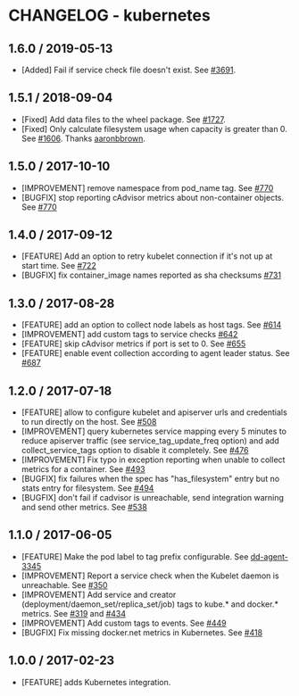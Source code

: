 # CHANGELOG - kubernetes

## 1.6.0 / 2019-05-13

* [Added] Fail if service check file doesn't exist. See [#3691](https://github.com/DataDog/integrations-core/pull/3691).

## 1.5.1 / 2018-09-04

* [Fixed] Add data files to the wheel package. See [#1727][1].
* [Fixed] Only calculate filesystem usage when capacity is greater than 0. See [#1606][2]. Thanks [aaronbbrown][3].

## 1.5.0 / 2017-10-10

* [IMPROVEMENT] remove namespace from pod_name tag. See [#770][4]
* [BUGFIX] stop reporting cAdvisor metrics about non-container objects. See [#770][4]

## 1.4.0 / 2017-09-12

* [FEATURE] Add an option to retry kubelet connection if it's not up at start time. See [#722][5]
* [BUGFIX] fix container_image names reported as sha checksums [#731][6]

## 1.3.0 / 2017-08-28

* [FEATURE] add an option to collect node labels as host tags. See [#614][7]
* [IMPROVEMENT] add custom tags to service checks [#642][8]
* [FEATURE] skip cAdvisor metrics if port is set to 0. See [#655][9]
* [FEATURE] enable event collection according to agent leader status. See [#687][10]

## 1.2.0 / 2017-07-18

* [FEATURE] allow to configure kubelet and apiserver urls and credentials to run directly on the host. See [#508][11]
* [IMPROVEMENT] query kubernetes service mapping every 5 minutes to reduce apiserver traffic (see service_tag_update_freq option) and add collect_service_tags option to disable it completely. See [#476][12]
* [IMPROVEMENT] Fix typo in exception reporting when unable to collect metrics for a container. See [#493][13]
* [BUGFIX] fix failures when the spec has "has_filesystem" entry but no stats entry for filesystem. See [#494][14]
* [BUGFIX] don't fail if cadvisor is unreachable, send integration warning and send other metrics. See [#538][15]

## 1.1.0 / 2017-06-05

* [FEATURE] Make the pod label to tag prefix configurable. See [dd-agent-3345][16]
* [IMPROVEMENT] Report a service check when the Kubelet daemon is unreachable. See [#350][17]
* [IMPROVEMENT] Add service and creator (deployment/daemon_set/replica_set/job) tags to kube.* and docker.* metrics. See [#319][18] and [#434][19]
* [IMPROVEMENT] Add custom tags to events. See [#449][20]
* [BUGFIX] Fix missing docker.net metrics in Kubernetes. See [#418][21]

## 1.0.0 / 2017-02-23

* [FEATURE] adds Kubernetes integration.

<!--- The following link definition list is generated by PimpMyChangelog --->
[1]: https://github.com/DataDog/integrations-core/pull/1727
[2]: https://github.com/DataDog/integrations-core/pull/1606
[3]: https://github.com/aaronbbrown
[4]: https://github.com/DataDog/integrations-core/issues/770
[5]: https://github.com/DataDog/integrations-core/issues/722
[6]: https://github.com/DataDog/integrations-core/issues/731
[7]: https://github.com/DataDog/integrations-core/issues/614
[8]: https://github.com/DataDog/integrations-core/issues/642
[9]: https://github.com/DataDog/integrations-core/issues/655
[10]: https://github.com/DataDog/integrations-core/issues/687
[11]: https://github.com/DataDog/integrations-core/issues/508
[12]: https://github.com/DataDog/integrations-core/issues/476
[13]: https://github.com/DataDog/integrations-core/issues/493
[14]: https://github.com/DataDog/integrations-core/issues/494
[15]: https://github.com/DataDog/integrations-core/issues/538
[16]: https://github.com/DataDog/dd-agent/pull/3345
[17]: https://github.com/DataDog/integrations-core/issues/350
[18]: https://github.com/DataDog/integrations-core/issues/319
[19]: https://github.com/DataDog/integrations-core/issues/434
[20]: https://github.com/DataDog/integrations-core/issues/449
[21]: https://github.com/DataDog/integrations-core/issues/418
